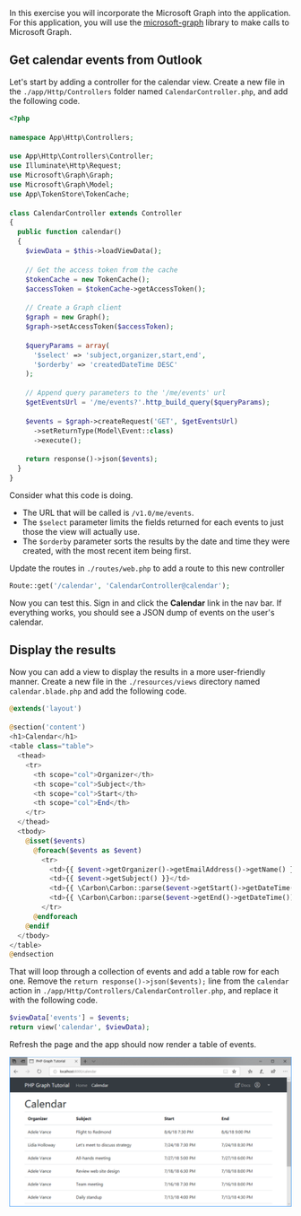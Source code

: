 <!-- markdownlint-disable MD002 MD041 -->

In this exercise you will incorporate the Microsoft Graph into the application. For this application, you will use the [microsoft-graph](https://github.com/microsoftgraph/msgraph-sdk-php) library to make calls to Microsoft Graph.

## Get calendar events from Outlook

Let's start by adding a controller for the calendar view. Create a new file in the `./app/Http/Controllers` folder named `CalendarController.php`, and add the following code.

```php
<?php

namespace App\Http\Controllers;

use App\Http\Controllers\Controller;
use Illuminate\Http\Request;
use Microsoft\Graph\Graph;
use Microsoft\Graph\Model;
use App\TokenStore\TokenCache;

class CalendarController extends Controller
{
  public function calendar()
  {
    $viewData = $this->loadViewData();

    // Get the access token from the cache
    $tokenCache = new TokenCache();
    $accessToken = $tokenCache->getAccessToken();

    // Create a Graph client
    $graph = new Graph();
    $graph->setAccessToken($accessToken);

    $queryParams = array(
      '$select' => 'subject,organizer,start,end',
      '$orderby' => 'createdDateTime DESC'
    );

    // Append query parameters to the '/me/events' url
    $getEventsUrl = '/me/events?'.http_build_query($queryParams);

    $events = $graph->createRequest('GET', $getEventsUrl)
      ->setReturnType(Model\Event::class)
      ->execute();

    return response()->json($events);
  }
}
```

Consider what this code is doing.

- The URL that will be called is `/v1.0/me/events`.
- The `$select` parameter limits the fields returned for each events to just those the view will actually use.
- The `$orderby` parameter sorts the results by the date and time they were created, with the most recent item being first.

Update the routes in `./routes/web.php` to add a route to this new controller

```php
Route::get('/calendar', 'CalendarController@calendar');
```

Now you can test this. Sign in and click the **Calendar** link in the nav bar. If everything works, you should see a JSON dump of events on the user's calendar.

## Display the results

Now you can add a view to display the results in a more user-friendly manner. Create a new file in the `./resources/views` directory named `calendar.blade.php` and add the following code.

```php
@extends('layout')

@section('content')
<h1>Calendar</h1>
<table class="table">
  <thead>
    <tr>
      <th scope="col">Organizer</th>
      <th scope="col">Subject</th>
      <th scope="col">Start</th>
      <th scope="col">End</th>
    </tr>
  </thead>
  <tbody>
    @isset($events)
      @foreach($events as $event)
        <tr>
          <td>{{ $event->getOrganizer()->getEmailAddress()->getName() }}</td>
          <td>{{ $event->getSubject() }}</td>
          <td>{{ \Carbon\Carbon::parse($event->getStart()->getDateTime())->format('n/j/y g:i A') }}</td>
          <td>{{ \Carbon\Carbon::parse($event->getEnd()->getDateTime())->format('n/j/y g:i A') }}</td>
        </tr>
      @endforeach
    @endif
  </tbody>
</table>
@endsection
```

That will loop through a collection of events and add a table row for each one. Remove the `return response()->json($events);` line from the `calendar` action in `./app/Http/Controllers/CalendarController.php`, and replace it with the following code.

```php
$viewData['events'] = $events;
return view('calendar', $viewData);
```

Refresh the page and the app should now render a table of events.

![A screenshot of the table of events](./images/add-msgraph-01.png)